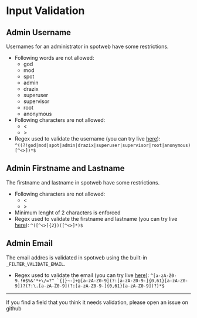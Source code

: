 # Input Validation

## Admin Username

Usernames for an administrator in spotweb have some restrictions.

- Following words are not allowed:
  - god
  - mod
  - spot
  - admin
  - drazix
  - superuser
  - supervisor
  - root
  - anonymous
- Following characters are not allowed:
  - <
  - \>
- Regex used to validate the username (you can try live [here](https://regex101.com/r/LA4Io7/1)):
  `^((?!god|mod|spot|admin|drazix|superuser|supervisor|root|anonymous)[^<>])*$`

## Admin Firstname and Lastname

The firstname and lastname in spotweb have some restrictions.

- Following characters are not allowed:
  - <
  - \>
- Minimum lenght of 2 characters is enforced
- Regex used to validate the firstname and lastname (you can try live [here](https://regex101.com/r/x2KGnU/1)):
  `^([^<>]{2})([^<>]*)$`

## Admin Email

The email addres is validated in spotweb using the built-in `_FILTER_VALIDATE_EMAIL`.

- Regex used to validate the email (you can try live [here](https://regex101.com/r/yEmCoL/1)):
  `` ^[a-zA-Z0-9.!#$%&'*+\/=?^_`{|}~-]+@[a-zA-Z0-9](?:[a-zA-Z0-9-]{0,61}[a-zA-Z0-9])?(?:\.[a-zA-Z0-9](?:[a-zA-Z0-9-]{0,61}[a-zA-Z0-9])?)*$ ``

---

If you find a field that you think it needs validation, please open an issue on github
